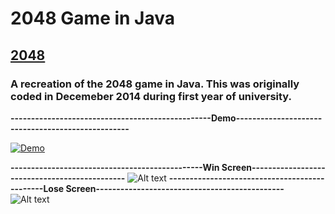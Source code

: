 # 2048 Game in Java

## [2048](https://github.com/AlisikanderAhmed/2048)
### A recreation of the 2048 game in Java. This was originally coded in Decemeber 2014 during first year of university.

**-------------------------------------------------Demo--------------------------------------------------**

<a href="https://github.com/AlisikanderAhmed/2048/Images/demo.gif"><img src="https://github.com/AlisikanderAhmed/2048/Images/demo.gif" title="Demo"></a>

**-----------------------------------------------Win Screen----------------------------------------------**
![Alt text](https://github.com/AlisikanderAhmed/2048/Images/win.png)
**----------------------------------------------Lose Screen----------------------------------------------**
![Alt text](https://github.com/AlisikanderAhmed/2048/Images/lose.png)
